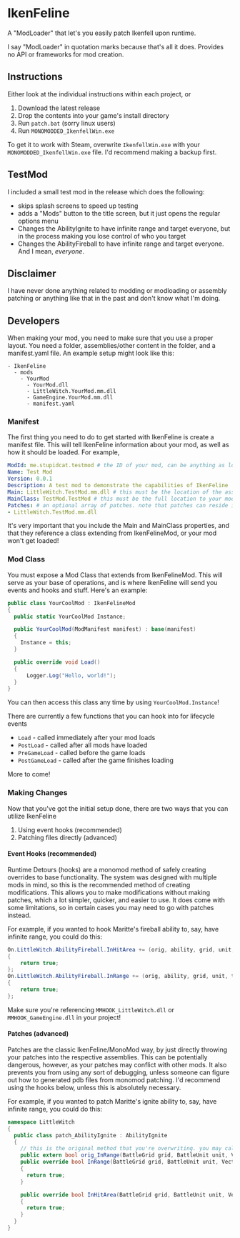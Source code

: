 # IkenFeline

A "ModLoader" that let's you easily patch Ikenfell upon runtime.

I say "ModLoader" in quotation marks because that's all it does. Provides no API or frameworks for mod creation.

## Instructions

Either look at the individual instructions within each project, or

1. Download the latest release
2. Drop the contents into your game's install directory
3. Run `patch.bat` (sorry linux users)
4. Run `MONOMODDED_IkenfellWin.exe`

To get it to work with Steam, overwrite `IkenfellWin.exe` with your `MONOMODDED_IkenfellWin.exe` file. I'd recommend making a backup first.

## TestMod

I included a small test mod in the release which does the following:
- skips splash screens to speed up testing
- adds a "Mods" button to the title screen, but it just opens the regular options menu
- Changes the AbilityIgnite to have infinite range and target everyone, but in the process making you lose control of who you target
- Changes the AbilityFireball to have infinite range and target everyone. And I mean, _everyone_.

## Disclaimer

I have never done anything related to modding or modloading or assembly patching or anything like that in the past and don't know what I'm doing.

## Developers

When making your mod, you need to make sure that you use a proper layout. You need a folder, assemblies/other content in the folder, and a manifest.yaml file. An example setup might look like this:
```
- IkenFeline
  - mods
    - YourMod
      - YourMod.dll
      - LittleWitch.YourMod.mm.dll
      - GameEngine.YourMod.mm.dll
      - manifest.yaml
```

### Manifest

The first thing you need to do to get started with IkenFeline is create a manifest file. This will tell IkenFeline information about your mod, as well as how it should be loaded. For example,
```yaml
ModId: me.stupidcat.testmod # the ID of your mod, can be anything as long as it's UNIQUE
Name: Test Mod
Version: 0.0.1
Description: A test mod to demonstrate the capabilities of IkenFeline
Main: LittleWitch.TestMod.mm.dll # this must be the location of the assembly that your mod class resides in
MainClass: TestMod.TestMod # this must be the full location to your mod class (including namespaces)
Patches: # an optional array of patches. note that patches can reside in your main assembly!
- LittleWitch.TestMod.mm.dll
```

It's very important that you include the Main and MainClass properties, and that they reference a class extending from IkenFelineMod, or your mod won't get loaded!

### Mod Class

You must expose a Mod Class that extends from IkenFelineMod. This will serve as your base of operations, and is where IkenFeline will send you events and hooks and stuff. Here's an example:
```cs
public class YourCoolMod : IkenFelineMod
{
  public static YourCoolMod Instance;

  public YourCoolMod(ModManifest manifest) : base(manifest)
  {
    Instance = this;
  }

  public override void Load()
  {
      Logger.Log("Hello, world!");
  }
}
```

You can then access this class any time by using `YourCoolMod.Instance`!

There are currently a few functions that you can hook into for lifecycle events
- `Load` - called immediately after your mod loads
- `PostLoad` - called after all mods have loaded
- `PreGameLoad` - called before the game loads
- `PostGameLoad` - called after the game finishes loading

More to come!

### Making Changes

Now that you've got the initial setup done, there are two ways that you can utilize IkenFeline
1. Using event hooks (recommended)
1. Patching files directly (advanced)

#### Event Hooks (recommended)

Runtime Detours (hooks) are a monomod method of safely creating overrides to base functionality. The system was designed with multiple mods in mind, so this is the recommended method of creating modifications. This allows you to make modifications without making patches, which a lot simpler, quicker, and easier to use. It does come with some limitations, so in certain cases you may need to go with patches instead.

For example, if you wanted to hook Maritte's fireball ability to, say, have infinite range, you could do this:

```cs
On.LittleWitch.AbilityFireball.InHitArea += (orig, ability, grid, unit, target, tile) =>
{
    return true;
};
On.LittleWitch.AbilityFireball.InRange += (orig, ability, grid, unit, target) =>
{
    return true;
};
```

Make sure you're referencing `MMHOOK_LittleWitch.dll` or `MMHOOK_GameEngine.dll` in your project!

#### Patches (advanced)

Patches are the classic IkenFeline/MonoMod way, by just directly throwing your patches into the respective assemblies. This can be potentially dangerous, however, as your patches may conflict with other mods. It also prevents you from using any sort of debugging, unless someone can figure out how to generated pdb files from monomod patching. I'd recommend using the hooks below, unless this is absolutely necessary.

For example, if you wanted to patch Maritte's ignite ability to, say, have infinite range, you could do this:
```cs
namespace LittleWitch
{
  public class patch_AbilityIgnite : AbilityIgnite
  {
    // this is the original method that you're overwriting. you may call as needed
    public extern bool orig_InRange(BattleGrid grid, BattleUnit unit, VectorI target);
    public override bool InRange(BattleGrid grid, BattleUnit unit, VectorI target)
    {
      return true;
    }

    public override bool InHitArea(BattleGrid grid, BattleUnit unit, VectorI target, VectorI tile)
    {
      return true;
    }
  }
}
```
